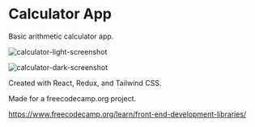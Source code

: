 # Calculator App

Basic arithmetic calculator app.

![calculator-light-screenshot](https://github.com/evebyte/calculator/assets/49453037/bf77e873-1657-4ed3-bfc6-9564124117d8)

![calculator-dark-screenshot](https://github.com/evebyte/calculator/assets/49453037/e8dca243-95c3-4f3e-ad3d-dcbcaa41d07a)

Created with React, Redux, and Tailwind CSS.

Made for a freecodecamp.org project.

https://www.freecodecamp.org/learn/front-end-development-libraries/
